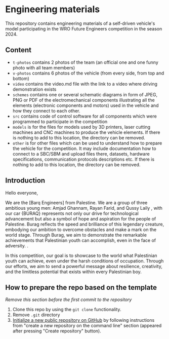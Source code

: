 Engineering materials
====

This repository contains engineering materials of a self-driven vehicle's model participating in the WRO Future Engineers competition in the season 2024.

## Content

* `t-photos` contains 2 photos of the team (an official one and one funny photo with all team members)
* `v-photos` contains 6 photos of the vehicle (from every side, from top and bottom)
* `video` contains the video.md file with the link to a video where driving demonstration exists
* `schemes` contains one or several schematic diagrams in form of JPEG, PNG or PDF of the electromechanical components illustrating all the elements (electronic components and motors) used in the vehicle and how they connect to each other.
* `src` contains code of control software for all components which were programmed to participate in the competition
* `models` is for the files for models used by 3D printers, laser cutting machines and CNC machines to produce the vehicle elements. If there is nothing to add to this location, the directory can be removed.
* `other` is for other files which can be used to understand how to prepare the vehicle for the competition. It may include documentation how to connect to a SBC/SBM and upload files there, datasets, hardware specifications, communication protocols descriptions etc. If there is nothing to add to this location, the directory can be removed.

## Introduction

Hello everyone,

We are the [Barq Engineers] from Palestine. We are a group of three ambitious young men: Amjad Ghannam, Rayan Farid, and Qussy Laily , with our car {BURAQ} represents not only our drive for technological advancement but also a symbol of hope and aspiration for the people of Palestine.
 Burag reflects the speed and brilliance of this legendary creature, embodying our ambition to overcome obstacles and make a mark on the world stage. Through Burag, we aim to demonstrate the remarkable achievements that Palestinian youth can accomplish, even in the face of adversity.
. 

In this competition, our goal is to showcase to the world what Palestinian youth can achieve, even under the harsh conditions of occupation. Through our efforts, we aim to send a powerful message about resilience, creativity, and the limitless potential that exists within every Palestinian boy.


## How to prepare the repo based on the template

_Remove this section before the first commit to the repository_

1. Clone this repo by using the `git clone` functionality.
2. Remove `.git` directory
3. [Initialize a new public repository on GitHub](https://github.com/new) by following instructions from "create a new repository on the command line" section (appeared after pressing "Create repository" button).
